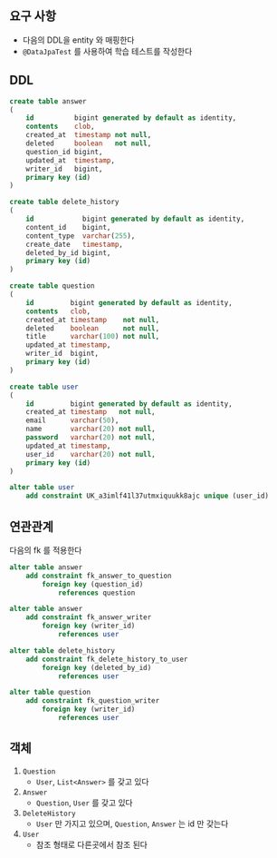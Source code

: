 ## 요구 사항

- 다음의 DDL을 entity 와 매핑한다
- `@DataJpaTest` 를 사용하여 학습 테스트를 작성한다

## DDL

```sql
create table answer
(
    id          bigint generated by default as identity,
    contents    clob,
    created_at  timestamp not null,
    deleted     boolean   not null,
    question_id bigint,
    updated_at  timestamp,
    writer_id   bigint,
    primary key (id)
)
```

```sql
create table delete_history
(
    id            bigint generated by default as identity,
    content_id    bigint,
    content_type  varchar(255),
    create_date   timestamp,
    deleted_by_id bigint,
    primary key (id)
)
```

```sql
create table question
(
    id         bigint generated by default as identity,
    contents   clob,
    created_at timestamp    not null,
    deleted    boolean      not null,
    title      varchar(100) not null,
    updated_at timestamp,
    writer_id  bigint,
    primary key (id)
)
```

```sql
create table user
(
    id         bigint generated by default as identity,
    created_at timestamp   not null,
    email      varchar(50),
    name       varchar(20) not null,
    password   varchar(20) not null,
    updated_at timestamp,
    user_id    varchar(20) not null,
    primary key (id)
)

alter table user
    add constraint UK_a3imlf41l37utmxiquukk8ajc unique (user_id)
```

## 연관관계

다음의 fk 를 적용한다

```sql
alter table answer
    add constraint fk_answer_to_question
        foreign key (question_id)
            references question
```

```sql
alter table answer
    add constraint fk_answer_writer
        foreign key (writer_id)
            references user
```

```sql
alter table delete_history
    add constraint fk_delete_history_to_user
        foreign key (deleted_by_id)
            references user
```

```sql
alter table question
    add constraint fk_question_writer
        foreign key (writer_id)
            references user
```

## 객체 

1. `Question`
    - `User`, `List<Answer>` 를 갖고 있다
2. `Answer`
    - `Question`, `User` 를 갖고 있다
3. `DeleteHistory`
    - `User` 만 가지고 있으며, `Question`, `Answer` 는 id 만 갖는다
4. `User`
    - 참조 형태로 다른곳에서 참조 된다
